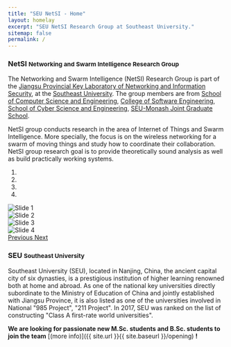 ```yaml
---
title: "SEU NetSI - Home"
layout: homelay
excerpt: "SEU NetSI Research Group at Southeast University."
sitemap: false
permalink: /
---
```

<div class="page-header">
  <h3>NetSI <small>Networking and Swarm Intelligence Research Group</small></h3>
</div>

The Networking and Swarm Intelligence (NetSI) Research Group is part of the [Jiangsu Provincial Key Laboratory of Networking and Information Security](http://jssec.seu.edu.cn), 
at the [Southeast University](https://www.seu.edu.cn/). 
The group members are from 
[School of Computer Science and Engineering](https://cse.seu.edu.cn), 
[College of Software Engineering](https://cose.seu.edu.cn), 
[School of Cyber Science and Engineering](https://cyber.seu.edu.cn), 
[SEU-Monash Joint Graduate School](https://smjgs.seu.edu.cn).

NetSI group conducts research in the area of Internet of Things and Swarm Intelligence.
More specially, the focus is on the wireless networking for a swarm of moving things and study how to coordinate their collaboration.
NetSI group research goal is to provide theoretically sound analysis as well as build practically working systems.

<div markdown="0" id="carousel" class="carousel slide" data-ride="carousel" data-interval="4000" data-pause="hover" >
    <!-- Menu -->
    <ol class="carousel-indicators">
        <li data-target="#carousel" data-slide-to="0" class="active"></li>
        <li data-target="#carousel" data-slide-to="1"></li>
        <li data-target="#carousel" data-slide-to="2"></li>
        <li data-target="#carousel" data-slide-to="3"></li>
    </ol>
    <!-- Items -->
    <div class="carousel-inner" markdown="0">
        <div class="item active">
            <img src="{{ site.url }}{{ site.baseurl }}/images/homepic/slider/slide4.png" alt="Slide 1" />
        </div>
        <div class="item">
            <img src="{{ site.url }}{{ site.baseurl }}/images/homepic/slider/slide1.png" alt="Slide 2" />
        </div>
        <div class="item">
            <img src="{{ site.url }}{{ site.baseurl }}/images/homepic/slider/slide2.png" alt="Slide 3" />
        </div>
        <div class="item">
            <img src="{{ site.url }}{{ site.baseurl }}/images/homepic/slider/slide3.png" alt="Slide 4" />
        </div>
    </div>
    
  <a class="left carousel-control" href="#carousel" role="button" data-slide="prev">
    <span class="glyphicon glyphicon-chevron-left" aria-hidden="true"></span>
    <span class="sr-only">Previous</span>
  </a>
  <a class="right carousel-control" href="#carousel" role="button" data-slide="next">
    <span class="glyphicon glyphicon-chevron-right" aria-hidden="true"></span>
    <span class="sr-only">Next</span>
  </a>
</div>



<div class="page-header">
  <h3>SEU <small>Southeast University</small></h3>
</div>

Southeast University (SEU), located in Nanjing, China, the ancient capital city of six dynasties, is a prestigious institution of higher learning renowned both at home and abroad. As one of the national key universities directly subordinate to the Ministry of Education of China and jointly established with Jiangsu Province, it is also listed as one of the universities involved in National "985 Project", "211 Project". In 2017, SEU was ranked on the list of constructing "Class A first-rate world universities".  

**We are  looking for passionate new M.Sc. students and B.Sc. students to join the team** [(more info)]({{ site.url }}{{ site.baseurl }}/opening) **!**
